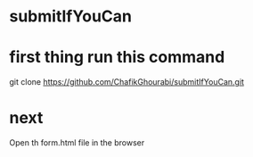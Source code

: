 # submitIfYouCan

# first thing run this command

git clone https://github.com/ChafikGhourabi/submitIfYouCan.git

# next

Open th form.html file in the browser
